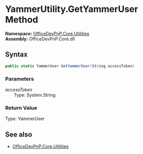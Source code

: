 # YammerUtility.GetYammerUser Method  
  

**Namespace:** [OfficeDevPnP.Core.Utilities](OfficeDevPnP.Core.Utilities.md)  
**Assembly:** OfficeDevPnP.Core.dll  
## Syntax
```C#
public static YammerUser GetYammerUser(String accessToken)
```
### Parameters
*accessToken*  
&emsp;&emsp;Type: System.String  
### Return Value
Type: YammerUser  

## See also
- [OfficeDevPnP.Core.Utilities](OfficeDevPnP.Core.Utilities.md)
